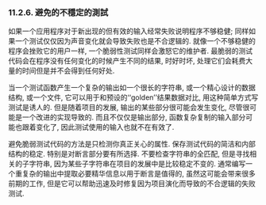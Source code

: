 ### 11.2.6. 避免的不穩定的測試

如果一个应用程序对于新出现的但有效的输入经常失败说明程序不够稳健; 同样如果一个测试仅仅因为声音变化就会导致失败也是不合逻辑的. 就像一个不够稳健的程序会挫败它的用户一样, 一个脆弱性测试同样会激怒它的维护者. 最脆弱的测试代码会在程序没有任何变化的时候产生不同的结果, 时好时坏, 处理它们会耗费大量的时间但是并不会得到任何好处.

当一个测试函数产生一个复杂的输出如一个很长的字符串, 或一个精心设计的数据结构, 或一个文件, 它可以用于和预设的‘‘golden’’结果数据对比, 用这种简单方式写测试是诱人的. 但是随着项目的发展, 输出的某些部分很可能会发生变化, 尽管很可能是一个改进的实现导致的. 而且不仅仅是输出部分, 函数复杂复制的输入部分可能也跟着变化了, 因此测试使用的输入也就不在有效了.

避免脆弱测试代码的方法是只检测你真正关心的属性. 保存测试代码的简洁和内部结构的稳定. 特别是对断言部分要有所选择. 不要检查字符串的全匹配, 但是寻找相关的子字符串, 因为某些子字符串在项目的发展中是比较稳定不变的. 通常编写一个重复杂的输出中提取必要精华信息以用于断言是值得的, 虽然这可能会带来很多前期的工作, 但是它可以帮助迅速及时修复因为项目演化而导致的不合逻辑的失败测试.


